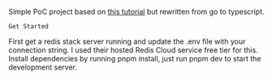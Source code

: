 Simple PoC project based on [this tutorial](https://levelup.gitconnected.com/create-a-chat-application-in-golang-with-redis-and-reactjs-c75611717f84) but rewritten from go to typescript.

``Get Started ``

First get a redis stack server running and update the .env file with your connection string. I used their hosted Redis Cloud service free tier for this.   
Install dependencies by running pnpm install, just run pnpm dev to start the development server.


